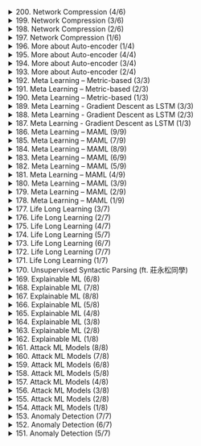 <details>
<summary>200. Network Compression (4/6)</summary><br>

<a href="https://www.youtube.com/watch?v=fMsNf0ufYnY" target="_blank">
    <img src="https://img.youtube.com/vi/fMsNf0ufYnY/maxresdefault.jpg" 
        alt="[Youtube]" width="200">
</a>


</details>

<details>
<summary>199. Network Compression (3/6)</summary><br>

<a href="https://www.youtube.com/watch?v=mzZzn8fBvEs" target="_blank">
    <img src="https://img.youtube.com/vi/mzZzn8fBvEs/maxresdefault.jpg" 
        alt="[Youtube]" width="200">
</a>


</details>

<details>
<summary>198. Network Compression (2/6)</summary><br>

<a href="https://www.youtube.com/watch?v=7B8Cx7woQk4" target="_blank">
    <img src="https://img.youtube.com/vi/7B8Cx7woQk4/maxresdefault.jpg" 
        alt="[Youtube]" width="200">
</a>


</details>

<details>
<summary>197. Network Compression (1/6)</summary><br>

<a href="https://www.youtube.com/watch?v=dPp8rCAnU_A" target="_blank">
    <img src="https://img.youtube.com/vi/dPp8rCAnU_A/maxresdefault.jpg" 
        alt="[Youtube]" width="200">
</a>


</details>

<details>
<summary>196. More about Auto-encoder (1/4)</summary><br>

<a href="https://www.youtube.com/watch?v=6ZWu4L7XOiQ" target="_blank">
    <img src="https://img.youtube.com/vi/6ZWu4L7XOiQ/maxresdefault.jpg" 
        alt="[Youtube]" width="200">
</a>


</details>

<details>
<summary>195. More about Auto-encoder (4/4)</summary><br>

<a href="https://www.youtube.com/watch?v=DRLsw4CshqU" target="_blank">
    <img src="https://img.youtube.com/vi/DRLsw4CshqU/maxresdefault.jpg" 
        alt="[Youtube]" width="200">
</a>


</details>

<details>
<summary>194. More about Auto-encoder (3/4)</summary><br>

<a href="https://www.youtube.com/watch?v=ZRyoCBCFMOs" target="_blank">
    <img src="https://img.youtube.com/vi/ZRyoCBCFMOs/maxresdefault.jpg" 
        alt="[Youtube]" width="200">
</a>


</details>

<details>
<summary>193. More about Auto-encoder (2/4)</summary><br>

<a href="https://www.youtube.com/watch?v=hhsfEaVaeQU" target="_blank">
    <img src="https://img.youtube.com/vi/hhsfEaVaeQU/maxresdefault.jpg" 
        alt="[Youtube]" width="200">
</a>


</details>

<details>
<summary>192. Meta Learning – Metric-based (3/3)</summary><br>

<a href="https://www.youtube.com/watch?v=semSxPP2Yzg" target="_blank">
    <img src="https://img.youtube.com/vi/semSxPP2Yzg/maxresdefault.jpg" 
        alt="[Youtube]" width="200">
</a>


</details>

<details>
<summary>191. Meta Learning – Metric-based (2/3)</summary><br>

<a href="https://www.youtube.com/watch?v=scK2EIT7klw" target="_blank">
    <img src="https://img.youtube.com/vi/scK2EIT7klw/maxresdefault.jpg" 
        alt="[Youtube]" width="200">
</a>


</details>

<details>
<summary>190. Meta Learning – Metric-based (1/3)</summary><br>

<a href="https://www.youtube.com/watch?v=yyKaACh_j3M" target="_blank">
    <img src="https://img.youtube.com/vi/yyKaACh_j3M/maxresdefault.jpg" 
        alt="[Youtube]" width="200">
</a>


</details>

<details>
<summary>189. Meta Learning - Gradient Descent as LSTM (3/3)</summary><br>

<a href="https://www.youtube.com/watch?v=p0Tn8oZWZbQ" target="_blank">
    <img src="https://img.youtube.com/vi/p0Tn8oZWZbQ/maxresdefault.jpg" 
        alt="[Youtube]" width="200">
</a>


</details>

<details>
<summary>188. Meta Learning - Gradient Descent as LSTM (2/3)</summary><br>

<a href="https://www.youtube.com/watch?v=G_xYYq772NQ" target="_blank">
    <img src="https://img.youtube.com/vi/G_xYYq772NQ/maxresdefault.jpg" 
        alt="[Youtube]" width="200">
</a>


</details>

<details>
<summary>187. Meta Learning - Gradient Descent as LSTM (1/3)</summary><br>

<a href="https://www.youtube.com/watch?v=NjZygLDXxjg" target="_blank">
    <img src="https://img.youtube.com/vi/NjZygLDXxjg/maxresdefault.jpg" 
        alt="[Youtube]" width="200">
</a>


</details>

<details>
<summary>186. Meta Learning – MAML (9/9)</summary><br>

<a href="https://www.youtube.com/watch?v=9jJe2AD35P8" target="_blank">
    <img src="https://img.youtube.com/vi/9jJe2AD35P8/maxresdefault.jpg" 
        alt="[Youtube]" width="200">
</a>


</details>

<details>
<summary>185. Meta Learning – MAML (7/9)</summary><br>

<a href="https://www.youtube.com/watch?v=mxqzGwP_Qys" target="_blank">
    <img src="https://img.youtube.com/vi/mxqzGwP_Qys/maxresdefault.jpg" 
        alt="[Youtube]" width="200">
</a>


</details>

<details>
<summary>184. Meta Learning – MAML (8/9)</summary><br>

<a href="https://www.youtube.com/watch?v=3z997JhL9Oo" target="_blank">
    <img src="https://img.youtube.com/vi/3z997JhL9Oo/maxresdefault.jpg" 
        alt="[Youtube]" width="200">
</a>


</details>

<details>
<summary>183. Meta Learning – MAML (6/9)</summary><br>

<a href="https://www.youtube.com/watch?v=dV-Crj8hsJM" target="_blank">
    <img src="https://img.youtube.com/vi/dV-Crj8hsJM/maxresdefault.jpg" 
        alt="[Youtube]" width="200">
</a>


</details>

<details>
<summary>182. Meta Learning – MAML (5/9)</summary><br>

<a href="https://www.youtube.com/watch?v=vUwOA3SNb_E" target="_blank">
    <img src="https://img.youtube.com/vi/vUwOA3SNb_E/maxresdefault.jpg" 
        alt="[Youtube]" width="200">
</a>


</details>

<details>
<summary>181. Meta Learning – MAML (4/9)</summary><br>

<a href="https://www.youtube.com/watch?v=knaAdp5uWRg" target="_blank">
    <img src="https://img.youtube.com/vi/knaAdp5uWRg/maxresdefault.jpg" 
        alt="[Youtube]" width="200">
</a>


</details>

<details>
<summary>180. Meta Learning – MAML (3/9)</summary><br>

<a href="https://www.youtube.com/watch?v=PznN0w7dYc0" target="_blank">
    <img src="https://img.youtube.com/vi/PznN0w7dYc0/maxresdefault.jpg" 
        alt="[Youtube]" width="200">
</a>


</details>

<details>
<summary>179. Meta Learning – MAML (2/9)</summary><br>

<a href="https://www.youtube.com/watch?v=9k4ND-xjcgM" target="_blank">
    <img src="https://img.youtube.com/vi/9k4ND-xjcgM/maxresdefault.jpg" 
        alt="[Youtube]" width="200">
</a>


</details>

<details>
<summary>178. Meta Learning – MAML (1/9)</summary><br>

<a href="https://www.youtube.com/watch?v=EkAqYbpCYAc" target="_blank">
    <img src="https://img.youtube.com/vi/EkAqYbpCYAc/maxresdefault.jpg" 
        alt="[Youtube]" width="200">
</a>


</details>

<details>
<summary>177. Life Long Learning (3/7)</summary><br>

<a href="https://www.youtube.com/watch?v=8uo3kJ509hA" target="_blank">
    <img src="https://img.youtube.com/vi/8uo3kJ509hA/maxresdefault.jpg" 
        alt="[Youtube]" width="200">
</a>


</details>

<details>
<summary>176. Life Long Learning (2/7)</summary><br>

<a href="https://www.youtube.com/watch?v=X7aWP6LngEs" target="_blank">
    <img src="https://img.youtube.com/vi/X7aWP6LngEs/maxresdefault.jpg" 
        alt="[Youtube]" width="200">
</a>


</details>

<details>
<summary>175. Life Long Learning (4/7)</summary><br>

<a href="https://www.youtube.com/watch?v=UgLx4rjcCO8" target="_blank">
    <img src="https://img.youtube.com/vi/UgLx4rjcCO8/maxresdefault.jpg" 
        alt="[Youtube]" width="200">
</a>


</details>

<details>
<summary>174. Life Long Learning (5/7)</summary><br>

<a href="https://www.youtube.com/watch?v=W37WANBMUTM" target="_blank">
    <img src="https://img.youtube.com/vi/W37WANBMUTM/maxresdefault.jpg" 
        alt="[Youtube]" width="200">
</a>


</details>

<details>
<summary>173. Life Long Learning (6/7)</summary><br>

<a href="https://www.youtube.com/watch?v=D4aN7urRp3E" target="_blank">
    <img src="https://img.youtube.com/vi/D4aN7urRp3E/maxresdefault.jpg" 
        alt="[Youtube]" width="200">
</a>


</details>

<details>
<summary>172. Life Long Learning (7/7)</summary><br>

<a href="https://www.youtube.com/watch?v=CubL463rhsQ" target="_blank">
    <img src="https://img.youtube.com/vi/CubL463rhsQ/maxresdefault.jpg" 
        alt="[Youtube]" width="200">
</a>


</details>

<details>
<summary>171. Life Long Learning (1/7)</summary><br>

<a href="https://www.youtube.com/watch?v=7qT5P9KJnWo" target="_blank">
    <img src="https://img.youtube.com/vi/7qT5P9KJnWo/maxresdefault.jpg" 
        alt="[Youtube]" width="200">
</a>


</details>

<details>
<summary>170. Unsupervised Syntactic Parsing (ft. 莊永松同學)</summary><br>

<a href="https://www.youtube.com/watch?v=YIuBHB9Ejok" target="_blank">
    <img src="https://img.youtube.com/vi/YIuBHB9Ejok/maxresdefault.jpg" 
        alt="[Youtube]" width="200">
</a>


</details>

<details>
<summary>169. Explainable ML (6/8)</summary><br>

<a href="https://www.youtube.com/watch?v=K1mWgthGS-A" target="_blank">
    <img src="https://img.youtube.com/vi/K1mWgthGS-A/maxresdefault.jpg" 
        alt="[Youtube]" width="200">
</a>


</details>

<details>
<summary>168. Explainable ML (7/8)</summary><br>

<a href="https://www.youtube.com/watch?v=OjqIVSwly4k" target="_blank">
    <img src="https://img.youtube.com/vi/OjqIVSwly4k/maxresdefault.jpg" 
        alt="[Youtube]" width="200">
</a>


</details>

<details>
<summary>167. Explainable ML (8/8)</summary><br>

<a href="https://www.youtube.com/watch?v=gotiBlOu18I" target="_blank">
    <img src="https://img.youtube.com/vi/gotiBlOu18I/maxresdefault.jpg" 
        alt="[Youtube]" width="200">
</a>


</details>

<details>
<summary>166. Explainable ML (5/8)</summary><br>

<a href="https://www.youtube.com/watch?v=1xnhQbAV1m0" target="_blank">
    <img src="https://img.youtube.com/vi/1xnhQbAV1m0/maxresdefault.jpg" 
        alt="[Youtube]" width="200">
</a>


</details>

<details>
<summary>165. Explainable ML (4/8)</summary><br>

<a href="https://www.youtube.com/watch?v=yORbWn7UsBs" target="_blank">
    <img src="https://img.youtube.com/vi/yORbWn7UsBs/maxresdefault.jpg" 
        alt="[Youtube]" width="200">
</a>


</details>

<details>
<summary>164. Explainable ML (3/8)</summary><br>

<a href="https://www.youtube.com/watch?v=K6TpPWLc52c" target="_blank">
    <img src="https://img.youtube.com/vi/K6TpPWLc52c/maxresdefault.jpg" 
        alt="[Youtube]" width="200">
</a>


</details>

<details>
<summary>163. Explainable ML (2/8)</summary><br>

<a href="https://www.youtube.com/watch?v=pNpk6DPYUh8" target="_blank">
    <img src="https://img.youtube.com/vi/pNpk6DPYUh8/maxresdefault.jpg" 
        alt="[Youtube]" width="200">
</a>


</details>

<details>
<summary>162. Explainable ML (1/8)</summary><br>

<a href="https://www.youtube.com/watch?v=lnjrn3bF9lA" target="_blank">
    <img src="https://img.youtube.com/vi/lnjrn3bF9lA/maxresdefault.jpg" 
        alt="[Youtube]" width="200">
</a>


</details>

<details>
<summary>161. Attack ML Models (8/8)</summary><br>

<a href="https://www.youtube.com/watch?v=ah_Ttx6cIVU" target="_blank">
    <img src="https://img.youtube.com/vi/ah_Ttx6cIVU/maxresdefault.jpg" 
        alt="[Youtube]" width="200">
</a>


</details>

<details>
<summary>160. Attack ML Models (7/8)</summary><br>

<a href="https://www.youtube.com/watch?v=KH48zq2RfBA" target="_blank">
    <img src="https://img.youtube.com/vi/KH48zq2RfBA/maxresdefault.jpg" 
        alt="[Youtube]" width="200">
</a>


</details>

<details>
<summary>159. Attack ML Models (6/8)</summary><br>

<a href="https://www.youtube.com/watch?v=z2nmPDLEXI0" target="_blank">
    <img src="https://img.youtube.com/vi/z2nmPDLEXI0/maxresdefault.jpg" 
        alt="[Youtube]" width="200">
</a>


</details>

<details>
<summary>158. Attack ML Models (5/8)</summary><br>

<a href="https://www.youtube.com/watch?v=2mgLPZJOHNk" target="_blank">
    <img src="https://img.youtube.com/vi/2mgLPZJOHNk/maxresdefault.jpg" 
        alt="[Youtube]" width="200">
</a>


</details>

<details>
<summary>157. Attack ML Models (4/8)</summary><br>

<a href="https://www.youtube.com/watch?v=qjnMoWmn1FQ" target="_blank">
    <img src="https://img.youtube.com/vi/qjnMoWmn1FQ/maxresdefault.jpg" 
        alt="[Youtube]" width="200">
</a>


</details>

<details>
<summary>156. Attack ML Models (3/8)</summary><br>

<a href="https://www.youtube.com/watch?v=F9N5zF7N0qY" target="_blank">
    <img src="https://img.youtube.com/vi/F9N5zF7N0qY/maxresdefault.jpg" 
        alt="[Youtube]" width="200">
</a>


</details>

<details>
<summary>155. Attack ML Models (2/8)</summary><br>

<a href="https://www.youtube.com/watch?v=zOdg05BwE7I" target="_blank">
    <img src="https://img.youtube.com/vi/zOdg05BwE7I/maxresdefault.jpg" 
        alt="[Youtube]" width="200">
</a>


</details>

<details>
<summary>154. Attack ML Models (1/8)</summary><br>

<a href="https://www.youtube.com/watch?v=NI6yb0WgMBM" target="_blank">
    <img src="https://img.youtube.com/vi/NI6yb0WgMBM/maxresdefault.jpg" 
        alt="[Youtube]" width="200">
</a>


</details>

<details>
<summary>153. Anomaly Detection (7/7)</summary><br>

<a href="https://www.youtube.com/watch?v=6W8FqUGYyDo" target="_blank">
    <img src="https://img.youtube.com/vi/6W8FqUGYyDo/maxresdefault.jpg" 
        alt="[Youtube]" width="200">
</a>


</details>

<details>
<summary>152. Anomaly Detection (6/7)</summary><br>

<a href="https://www.youtube.com/watch?v=LmFWzmn2rFY" target="_blank">
    <img src="https://img.youtube.com/vi/LmFWzmn2rFY/maxresdefault.jpg" 
        alt="[Youtube]" width="200">
</a>


</details>

<details>
<summary>151. Anomaly Detection (5/7)</summary><br>

<a href="https://www.youtube.com/watch?v=Fh1xFBktRLQ" target="_blank">
    <img src="https://img.youtube.com/vi/Fh1xFBktRLQ/maxresdefault.jpg" 
        alt="[Youtube]" width="200">
</a>


</details>

